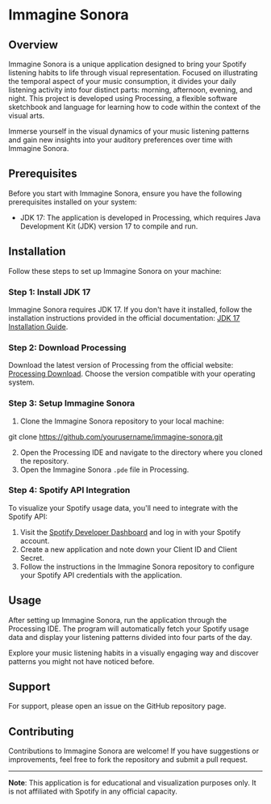 # Immagine Sonora

## Overview

Immagine Sonora is a unique application designed to bring your Spotify listening habits to life through visual representation. Focused on illustrating the temporal aspect of your music consumption, it divides your daily listening activity into four distinct parts: morning, afternoon, evening, and night. This project is developed using Processing, a flexible software sketchbook and language for learning how to code within the context of the visual arts.

Immerse yourself in the visual dynamics of your music listening patterns and gain new insights into your auditory preferences over time with Immagine Sonora.

## Prerequisites

Before you start with Immagine Sonora, ensure you have the following prerequisites installed on your system:

- JDK 17: The application is developed in Processing, which requires Java Development Kit (JDK) version 17 to compile and run.

## Installation

Follow these steps to set up Immagine Sonora on your machine:

### Step 1: Install JDK 17

Immagine Sonora requires JDK 17. If you don't have it installed, follow the installation instructions provided in the official documentation: [JDK 17 Installation Guide](https://www.oracle.com/java/technologies/javase/jdk17-archive-downloads.html).

### Step 2: Download Processing

Download the latest version of Processing from the official website: [Processing Download](https://processing.org/download/). Choose the version compatible with your operating system.

### Step 3: Setup Immagine Sonora

1. Clone the Immagine Sonora repository to your local machine:

git clone https://github.com/yourusername/immagine-sonora.git

2. Open the Processing IDE and navigate to the directory where you cloned the repository.
3. Open the Immagine Sonora `.pde` file in Processing.

### Step 4: Spotify API Integration

To visualize your Spotify usage data, you'll need to integrate with the Spotify API:

1. Visit the [Spotify Developer Dashboard](https://developer.spotify.com/dashboard/) and log in with your Spotify account.
2. Create a new application and note down your Client ID and Client Secret.
3. Follow the instructions in the Immagine Sonora repository to configure your Spotify API credentials with the application.

## Usage

After setting up Immagine Sonora, run the application through the Processing IDE. The program will automatically fetch your Spotify usage data and display your listening patterns divided into four parts of the day.

Explore your music listening habits in a visually engaging way and discover patterns you might not have noticed before.

## Support

For support, please open an issue on the GitHub repository page.

## Contributing

Contributions to Immagine Sonora are welcome! If you have suggestions or improvements, feel free to fork the repository and submit a pull request.

---

**Note**: This application is for educational and visualization purposes only. It is not affiliated with Spotify in any official capacity.
